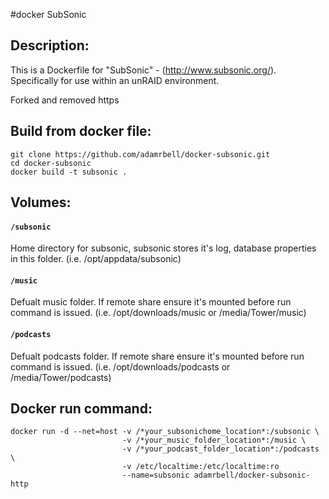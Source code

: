 #docker SubSonic

## Description:

This is a Dockerfile for "SubSonic" - (http://www.subsonic.org/).
Specifically for use within an unRAID environment.

Forked and removed https

## Build from docker file:

```
git clone https://github.com/adamrbell/docker-subsonic.git 
cd docker-subsonic
docker build -t subsonic . 
```

## Volumes:

#### `/subsonic`

Home directory for subsonic, subsonic stores it's log, database properties in this folder. (i.e. /opt/appdata/subsonic)

#### `/music`

Defualt music folder. If remote share ensure it's mounted before run command is issued. 
(i.e. /opt/downloads/music or /media/Tower/music)

#### `/podcasts`

Defualt podcasts folder. If remote share ensure it's mounted before run command is issued.
(i.e. /opt/downloads/podcasts or /media/Tower/podcasts)

## Docker run command:

```
docker run -d --net=host -v /*your_subsonichome_location*:/subsonic \
                         -v /*your_music_folder_location*:/music \
                         -v /*your_podcast_folder_location*:/podcasts \
                         -v /etc/localtime:/etc/localtime:ro
                         --name=subsonic adamrbell/docker-subsonic-http
```
